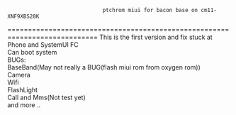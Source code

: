                                   ptchrom miui for bacon base on cm11-XNF9XBS28K
============================================================================
This is the first version and fix stuck at Phone and SystemUI FC<br />
Can boot system<br />
BUGs:<br />
	BaseBand(May not really a BUG(flash miui rom from oxygen rom))<br />
	Camera<br />
	Wifi<br />
	FlashLight<br />
	Call and Mms(Not test yet)<br />
	and more ..<br />
